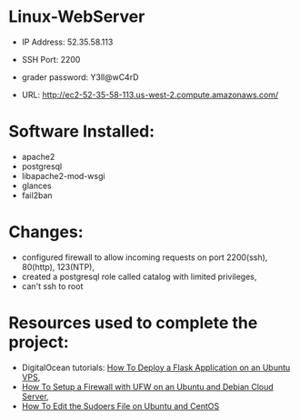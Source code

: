# Linux-WebServer

* IP Address: 52.35.58.113

* SSH Port: 2200

* grader password: Y3ll@wC4rD

* URL: http://ec2-52-35-58-113.us-west-2.compute.amazonaws.com/

# Software Installed:

* apache2
* postgresql
* libapache2-mod-wsgi
* glances
* fail2ban

# Changes:

* configured firewall to allow incoming requests on port 2200(ssh), 80(http), 123(NTP),
* created a postgresql role called catalog with limited privileges,
* can't ssh to root

# Resources used to complete the project:

* DigitalOcean tutorials: [How To Deploy a Flask Application on an Ubuntu VPS](https://www.digitalocean.com/community/tutorials/how-to-deploy-a-flask-application-on-an-ubuntu-vps), 
* [How To Setup a Firewall with UFW on an Ubuntu and Debian Cloud Server](https://www.digitalocean.com/community/tutorials/how-to-setup-a-firewall-with-ufw-on-an-ubuntu-and-debian-cloud-server),
* [How To Edit the Sudoers File on Ubuntu and CentOS](https://www.digitalocean.com/community/tutorials/how-to-edit-the-sudoers-file-on-ubuntu-and-centos)

